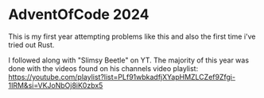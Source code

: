 # AdventOfCode 2024

This is my first year attempting problems like this and also the first time i've tried out Rust.

I followed along with "Slimsy Beetle" on YT.
The majority of this year was done with the videos found on his channels video playlist:
https://youtube.com/playlist?list=PLf91wbkadfjXYapHMZLCZef9Zfgi-1IRM&si=VKJoNbOj8iK0zbx5

